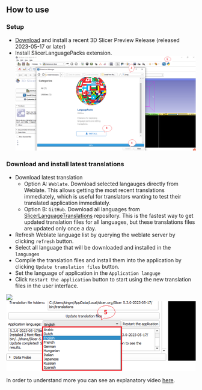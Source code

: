 ## How to use

### Setup

- [Download](https://download.slicer.org) and install a recent 3D Slicer Preview Release (released 2023-05-17 or later)
- Install SlicerLanguagePacks extension.
  ![](Docs/LanguageInstall.png)

### Download and install latest translations

- Download latest translation
  - Option A: `Weblate`. Download selected langauges directly from Weblate. This allows getting the most recent translations immediately, which is useful for translators wanting to test their translated application immediately.
  - Option B: `GitHub`. Download all languages from [SlicerLanguageTranslations](https://github.com/Slicer/SlicerLanguageTranslations) repository. This is the fastest way to get updated translation files for all languages, but these translations files are updated only once a day.
- Refresh Weblate language list by querying the weblate server by clicking `refresh` button.
- Select all language that will be downloaded and installed in the `languages`
- Compile the translation files and install them into the application by clicking `Update translation files` button.
- Set the language of application in the `Application languge`
- Click `Restart the application` button to start using the new translation files in the user interface.

![](UpdateTranslation.png)
![](Docs/SetLanguage.png)


In order to understand more you can see an explanatory video [here](https://www.youtube.com/watch?v=pANAmbhl36o&t=10s).

